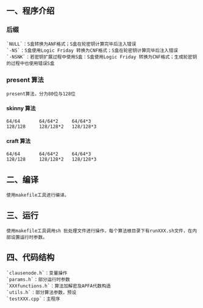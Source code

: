 <!--
 * @Author: Hanbing
 * @Date: 2024-08-23 06:38:17
 * @LastEditors: Hanbing
 * @LastEditTime: 2024-10-11 16:51:04
 * @FilePath: /SAT/README.md
 * @Description:
 *
 * Copyright (c) 2024 by Hanbing, All Rights Reserved.
-->

## 一、程序介绍

### 后缀

    `NULL`：S盒转换为ANF格式；S盒在轮密钥计算完毕后注入错误
    `-NS`：S盒使用Logic Friday 转换为CNF格式；S盒在轮密钥计算完毕后注入错误
    `-NSNK`：若密钥扩展过程中使用S盒：S盒使用Logic Friday 转换为CNF格式；生成轮密钥的过程中也使用错误S盒

### present 算法

    present算法，分为80位与128位

#### skinny 算法

    64/64       64/64*2     64/64*3
    128/128     128/128*2   128/128*3

#### craft 算法

    64/64       64/64*2     64/64*3
    128/128     128/128*2   128/128*3

## 二、编译

    使用makefile工具进行编译。

## 三、运行

    使用makefile工具调用sh 批处理文件进行操作，每个算法根目录下有runXXX.sh文件，在内部设置运行时参数。

## 四、代码结构

    `clausenode.h`：变量操作
    `params.h`：部分运行时参数
    `XXXfunctions.h`：算法加解密及APFA代数构造
    `utils.h`：部分算法参数，预设
    `testXXX.cpp`：主程序

